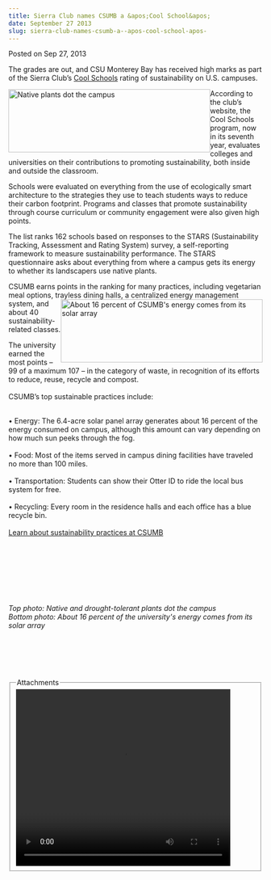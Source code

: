 ```yaml
---
title: Sierra Club names CSUMB a &apos;Cool School&apos;
date: September 27 2013
slug: sierra-club-names-csumb-a--apos-cool-school-apos-
---
```





<span class="date">Posted on Sep 27, 2013    </span>
<p>The grades are out, and CSU Monterey Bay has received high marks
as part of the Sierra Club&#x2019;s <a href="http://www.sierraclub.org/sierra/201309/coolschools/complete-rankings.aspx" rel="nofollow">Cool Schools</a> rating of sustainability on U.S.
campuses.</p>
<p><img alt="Native plants dot the campus" src="http://news.csumb.edu/sites/default/files/65/attachments/news/images/landscape_0.jpg" style="float:left; width:400px; height:125px">According to the
club&#x2019;s website, the Cool Schools program, now in its seventh year,
evaluates colleges and universities on their contributions to
promoting sustainability, both inside and outside the
classroom.</img></p>
<p>Schools were evaluated on everything from the use of
ecologically smart architecture to the strategies they use to teach
students ways to reduce their carbon footprint. Programs and
classes that promote sustainability through course curriculum or
community engagement were also given high points.</p>
<p>The list ranks 162 schools based on responses to the STARS
(Sustainability Tracking, Assessment and Rating System) survey, a
self-reporting framework to measure sustainability performance. The
STARS questionnaire asks about everything from where a campus gets
its energy to whether its landscapers use native plants.</p>
<p>CSUMB earns points in the ranking for many practices, including
vegetarian meal options, trayless&#xA0;<img alt="About 16 percent of CSUMB&apos;s energy comes from its solar array" src="http://news.csumb.edu/sites/default/files/65/attachments/news/images/solar.jpg" style="float:right; width:400px; height:125px">dining halls, a
centralized energy management system, and about 40
sustainability-related classes.</img></p>
<p>The university earned the most points &#x2013; 99 of a maximum 107 &#x2013; in
the category of waste, in recognition of its efforts to reduce,
reuse, recycle and compost.<br>
<br>
CSUMB&#x2019;s top sustainable practices include:</br></br></p>
<p>&#x2022; Energy: The 6.4-acre solar panel array generates about 16
percent of the energy consumed on campus, although this amount can
vary depending on how much sun peeks through the fog.<br>
<br>
&#x2022; Food: Most of the items served in campus dining facilities have
traveled no more than 100 miles.<br>
<br>
&#x2022; Transportation: Students can show their Otter ID to ride the
local bus system for free.<br>
<br>
&#x2022; Recycling: Every room in the residence halls and each office has
a blue recycle bin.<br>
<br>
<a href="http://sustainability.csumb.edu/" rel="nofollow">Learn
about sustainability practices at CSUMB</a></br></br></br></br></br></br></br></br></p>
<p class="small"><em>Top photo: Native and drought-tolerant plants
dot the campus<br>
Bottom photo: About 16 percent of the university&apos;s energy comes
from its solar array</br></em><br>
&#xA0;</br></p>
<p><br>
&#xA0;</br></p>
<fieldset class="fieldgroup group-attachments">
<legend>Attachments</legend>
<div class="field field-type-emvideo field-field-attach-video">
<div class="field-items">
<div class="field-item odd">
<div class="emvideo emvideo-video emvideo-youtube">
<div class="emfield-emvideo emfield-emvideo-youtube">
<div id="emvideo-youtube-flash-wrapper-1">
<!--<object type="application/x-shockwave-flash" height="350" width="425" data="http://www.youtube.com/v/tcrQij49MAA&amp;rel=0&amp;enablejsapi=1&amp;playerapiid=ytplayer&amp;fs=1" id="emvideo-youtube-flash-1">
          <param name="movie" value="http://www.youtube.com/v/tcrQij49MAA&amp;rel=0&amp;enablejsapi=1&amp;playerapiid=ytplayer&amp;fs=1" />
          <param name="allowScriptAccess" value="sameDomain"/>
          <param name="quality" value="best"/>
          <param name="allowFullScreen" value="true"/>
          <param name="bgcolor" value="#FFFFFF"/>
          <param name="scale" value="noScale"/>
          <param name="salign" value="TL"/>
          <param name="FlashVars" value="playerMode=embedded" />
          <param name="wmode" value="transparent" />
        </object>-->
<video controls="" width="425" height="350">
<source src="http://r14---sn-o097znez.googlevideo.com/videoplayback?key=yt5&amp;id=o-AIuRBT-CwuzOQzu_flvAE7b4QQZd3m9XURXi1cXOduqc&amp;expire=1422353398&amp;signature=794A1320F8BF5A0E9317754C4CF877EADB27A97E.E3ABB7BDCE4229B947DEE17E9D467516D66486B4&amp;fexp=900718,907263,916104,923368,927622,929821,930676,936121,9406392,941004,943917,947225,948124,952302,952605,952901,955301,957103,957105,957201,959701&amp;source=youtube&amp;upn=epWQsT2RDRk&amp;mv=m&amp;sparams=dur,id,initcwndbps,ip,ipbits,itag,mm,ms,mv,pl,ratebypass,source,upn,expire&amp;ms=au&amp;mm=31&amp;ip=198.189.249.65&amp;mt=1422331751&amp;dur=68.823&amp;ipbits=0&amp;pl=23&amp;itag=18&amp;sver=3&amp;ratebypass=yes&amp;initcwndbps=3846250&amp;name=tcrQij49MAA" type="video/mp4"/></video></div>
</div>
</div>
</div>
</div>
</div>
</fieldset>





